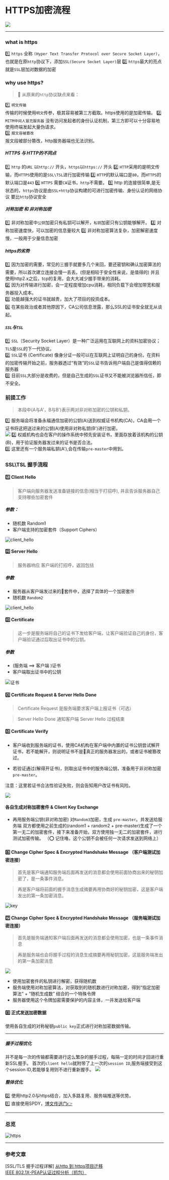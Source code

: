 # HTTPS加密流程
![](/blog_assets/https_cover.png)
___
### what is https
1️⃣ `https` 全称 `(Hyper Text Transfer Protocol over Secure Socket Layer)`，也就是在原`http`协议下，添加`SSL(Secure Socket Layer)`层
2️⃣ `https`最大的亮点就是`SSL`层加对数据的加密

### why use https?
> 💸 从原来的`http`协议缺点来看：

1️⃣ `明文传输`   
传输的时候使用`明文`传参，极其容易被第三方截取。https使用的是加密传输。 
2️⃣ `MITM中间人冒充服务器`
没有访问发起者的身份认证机制，第三方即可以十分容易地使用终端发起大量伪请求。   
3️⃣ `报文容被篡改`     
报文段被部分篡改，http服务器端也无法识别。    
   

##### HTTPS 与 HTTP的不同点
1️⃣ `http` 的`URL` 以`http://` 开头，`https`以`https://` 开头
2️⃣ `HTTP`采用的是明文传输，而`HTTPS`使用的是`SSL\TSL`进行加密传输
3️⃣ `HTTP`的默认端口是`80`，而`HTTPS`的默认端口是`443`
4️⃣ `HTTPS` 需要`CA`证书，`http`不需要。
5️⃣ http 的连接很简单,是无状态的，`https`协议是由`SSL+http`协议构建的可进行加密传输、身份认证的网络协议 要比`http`协议安全


##### 对称加密 和 非对称加密
1️⃣ 非对称加密中`公钥`加密只有私钥可以解开，`私钥`加密只有公钥能够解开。
2️⃣ 对称加密速度快，可以加密的信息量较大
3️⃣ 非对称加密算法复杂，加密解密速度慢，一般用于少量信息加密
  
##### https的劣势
1️⃣ 因为加密的需要，常见的三握手就要多几个来回，要还密钥和确认加密算法的需要，所以首次建立连接会慢一丢丢。(但是相较于安全性来说，是值得的)
并且使用http2.x之后，tcp的复用，会大大减少握手带来的消耗。   
2️⃣ 因为对传输进行加密，会一定程度增加cpu消耗，相同负载下会增加带宽和服务器投入成本。     
3️⃣ 功能越强大的证书就越贵，加大了项目的投资成本。     
4️⃣ 在某些政治或者其他原因下，CA公司信息泄露，那么SSL的证书安全就无从谈起。     

##### `SSL`与`TSL`

1️⃣ `SSL`（Security Socket Layer）是一种广泛运用在互联网上的资料加密协议；`TLS`是`SSL`的下一代协议。  
2️⃣ `SSL`证书 (Certificate) 像身分证一般可以在互联网上证明自己的身份。在资料的加密传输开始之前，服务器透过“有效”的`SSL`证书告诉用户端自己是值得信赖的服务器  
3️⃣ 目前`SSL`大部分是收费的，但是自己生成的`SSL`证书又不能被浏览器所信任，即不安全。

### 前提工作  
> 本段中(A与A'，B与B')表示两对非对称加密的公钥和私钥。

1️⃣  服务端会将准备永福通信加密的公钥(A)送到权威证书机构(CA)，CA会用一个证书将这把送过来的公钥(A)使用非对称私钥(B')进行加密。          
![](/blog_assets/FF_CERTIFICATE.png)
2️⃣ 权威机构也会在客户的操作系统中预先安装证书，里面存放着该机构的公钥(B)，用于验证服务器发过来的证书是否合法。   
3️⃣ 这里还有一个服务端私钥(A'),会在传输`pre-master`中用到。            

### SSL\TSL 握手流程

#### 1️⃣ Client Hello 
> 客户端向服务器发送准备链接的信息(相当于打招呼), 并且告诉服务器自己支持哪些加密套件
##### 参数：
  * 随机数 Random1
  * 客户端支持的加密套件（Support Ciphers）

![client_hello](/blog_assets/client_hello.png)


#### 2️⃣ Server Hello 
> 服务器响应 客户端的打招呼，返回包括 
##### 参数 
   * 服务器从客户端发过来的套件中，选择了具体的一个加密套件 
   * 随机数 `Random2`

 ![client_hello](/blog_assets/server_hello.png)

#### 3️⃣ Certificate
> 这一步是服务端将自己的证书下发给客户端，让客户端验证自己的身份，客户端验证通过后取出证书中的公钥。
##### 参数
* (服务端 ==>  客户端 )证书
* 客户端取出证书中的公钥

![证书](/blog_assets/certificate.jpg)

#### 4️⃣ Certificate Request & Server Hello Done
> Certificate Request 是服务端要求客户端上报证书（可选）

> Server Hello Done 通知客户端 Server Hello 过程结束


#### 5️⃣ Certificate Verify 
* 客户端收到服务端的证书，使用CA机构在客户端中内置的证书公钥尝试解开证书，若不能解开，则说明证书不是真正的服务器发出的，或者证书被篡改过。   
 
* 若验证通过(解得开证书)，则取出证书中的服务端公钥，准备用于非对称加密`pre-master`。


注意：这里若证书合法性验证失败，则会告知用户改证书有风险。 

![](/blog_assets/certificate_error.png)
<!-- ![key](/blog_assets/key_exchange.png)  -->

#### 各自生成对称加密套件 & Client Key Exchange  
* 再用服务端公钥(非对称加密) 对`Random3`加密，生成 `pre-master`。并发送给服务端
双方都使用之前生成的(random1 + random2 + pre-master)生成了一个第一无二的加密套件，接下来准备开始，双方使用独一无二的加密套件，进行测试加密传输。
（⭕️ 记住咯，这个公钥不会被任何一次请求发送到网络上）  

#### 6️⃣ Change Cipher Spec & Encrypted Handshake Message （客户端测试加密连接）
> 首先是客户端通知服务端后面再发送的消息都会使用前面协商出来的秘钥加密了，是一条事件消息。

> 再是客户端将前面的握手消息生成摘要再用协商好的秘钥加密，这是客户端发出的第一条加密消息。

![key](/blog_assets/clicent_check.png)


#### 7️⃣ Change Cipher Spec & Encrypted Handshake Message （服务端测试加密连接）
>首先是服务端通知客户端后面再发送的消息都会使用加密，也是一条事件消息

>再是服务端也会将握手过程的消息生成摘要再用秘钥加密，这是服务端发出的第一条加密消息

![](/blog_assets/server_check.png)
   * 使用加密套件的私钥进行解密，获得随机数
   * 服务端使用对称加密算法，对获取到的随机数进行对称加密，得到“指定加密算法” + “随机生成数” 结合的一个特殊令牌
   * 服务器使用这个令牌加密需要保护的内容主体，一并发送给客户端
   
#### 8️⃣ 正式发送加密数据 
使用各自生成的对称秘钥`public key`正式进行对称加密数据传输。
___
##### 握手过程优化
并不是每一次的传输都需要进行这么繁杂的握手过程，每隔一定的时间才回进行重新SSL握手。
首次的`client hello`就附带了上一次的`session ID`,服务端接受到这个session  ID,若能够复用则不进行重新握手。
![](/blog_assets/https_sessionId.png)   

##### 整体优化    
2️⃣ 使用http2.0与https结合，加入多路复用、服务端推送等优势。        
1️⃣ 直接使用SPDY，[博文传送门👉](/network/http/spdy.md)


___
### 总览
![https](/blog_assets/https_handshakes.jpg)


___
### 参考文章
[SSL/TLS 握手过程详解]
[从http 到 https项目迁移](/network/http/https_onwork.md)   
[IEEE 802.1X-PEAP认证过程分析（抓包）](https://blog.csdn.net/u012503786/article/details/79296522)


